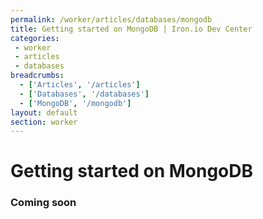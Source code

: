 ```yaml
---
permalink: /worker/articles/databases/mongodb
title: Getting started on MongoDB | Iron.io Dev Center
categories:
 - worker
 - articles
 - databases
breadcrumbs:
  - ['Articles', '/articles']
  - ['Databases', '/databases']
  - ['MongoDB', '/mongodb']
layout: default
section: worker
---
```


# Getting started on MongoDB

### Coming soon